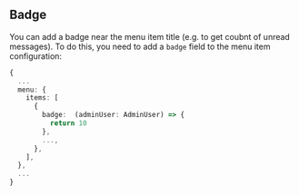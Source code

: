 

## Badge

You can add a badge near the menu item title (e.g. to get coubnt of unread messages). To do this, you need to add a `badge` field to the menu item configuration:

```ts title='./index.ts'
{
  ...
  menu: {
    items: [
      {
        badge:  (adminUser: AdminUser) => {
          return 10
        },
        ...,
      },
    ],
  },
  ...
}
```